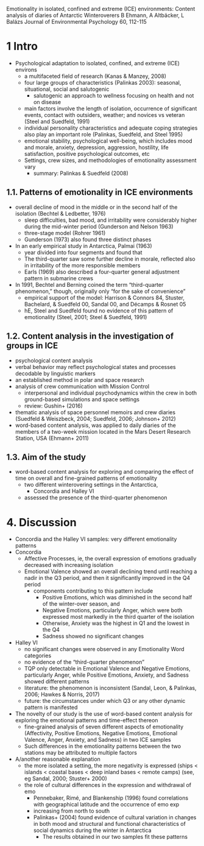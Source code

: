 Emotionality in isolated, confined and extreme (ICE) environments:
  Content analysis of diaries of Antarctic Winteroverers
B Ehmann, A Altbäcker, L Balázs
Journal of Environmental Psychology 60, 112-115

# 1 Intro

* Psychological adaptation to isolated, confined, and extreme (ICE) environs
  * a multifaceted field of research (Kanas & Manzey, 2008)
  * four large groups of characteristics (Palinkas 2003):
    seasonal, situational, social and salutogenic
    * salutogenic an approach to wellness focusing on health and not on disease
  * main factors involve the length of isolation, occurrence of significant
    events, contact with outsiders, weather; and novices vs veteran
    (Steel and Suedfeld, 1991)
  * individual personality characteristics and adequate coping strategies
    also play an important role (Palinkas, Suedfeld, and Steel 1995)
  * emotional stability, psychological well-being, which includes
    mood and morale, anxiety, depression, aggression, hostility,
    life satisfaction, positive psychological outcomes, etc
  * Settings, crew sizes, and methodologies of emotionality assessment vary
    * summary: Palinkas & Suedfeld (2008)

## 1.1. Patterns of emotionality in ICE environments

* overall decline of mood in the middle or in the second half of the isolation
  (Bechtel & Ledbetter, 1976)
  * sleep difficulties, bad mood, and irritability were considerably higher
    during the mid-winter period (Gunderson and Nelson 1963)
  * three-stage model (Rohrer 1961)
  * Gunderson (1973) also found three distinct phases
* In an early empirical study in Antarctica, Palmai (1963)
  * year divided into four segments and found that
  * The third-quarter saw some further decline in morale,
    reflected also in irritability of the more responsible members
  * Earls (1969) also described a four-quarter general adjustment pattern
    in submarine crews
* In 1991, Bechtel and Berning coined the term “third-quarter phenomenon,”
  though, originally only “for the sake of convenience”
  * empirical support of the model: Harrison & Connors 84,
    Stuster, Bachelard, & Suedfeld 00, Sandal 00, and Décamps & Rosnet 05
  * hE, Steel and Suedfeld found no evidence of this pattern of emotionality
    (Steel, 2001; Steel & Suedfeld, 1991)

## 1.2. Content analysis in the investigation of groups in ICE

* psychological content analysis
* verbal behavior may reflect psychological states and processes
  decodable by linguistic markers
* an established method in polar and space research
* analysis of crew communication with Mission Control
  * interpersonal and individual psychodynamics within the crew
    in both ground-based simulations and space settings
  * review: Gushin+ (2016)
* thematic analysis of space personnel memoirs and crew diaries
  (Suedfeld & Weiszbeck, 2004; Suedfeld, 2006; Johnson+ 2012)
* word-based content analysis, was applied to
  daily diaries of the members of a two-week mission located
  in the Mars Desert Research Station, USA (Ehmann+ 2011)

## 1.3. Aim of the study

* word-based content analysis for exploring and comparing the
  effect of time on overall and fine-grained patterns of emotionality
  * two different winterovering settings in the Antarctica,
    * Concordia and Halley VI
  * assessed the presence of the third-quarter phenomenon

# 4. Discussion

* Concordia and the Halley VI samples: very different emotionality patterns
* Concordia
  * Affective Processes, ie, the overall expression of emotions
    gradually decreased with increasing isolation
  * Emotional Valence showed an overall declining trend until reaching a nadir
    in the Q3 period, and then it significantly improved in the Q4 period
    * components contributing to this pattern include
      * Positive Emotions, which was diminished in the second half of the
        winter-over season, and
      * Negative Emotions, particularly Anger, which were
        both expressed most markedly in the third quarter of the isolation
      * Otherwise, Anxiety was the highest in Q1 and the lowest in the Q4
      * Sadness showed no significant changes
* Halley VI
  * no significant changes were observed in any Emotionality Word categories
  * no evidence of the “third-quarter phenomenon”
  * TQP only detectable in Emotional Valence and Negative Emotions,
    particularly Anger, while
    Positive Emotions, Anxiety, and Sadness showed different patterns
  * literature: the phenomenon is inconsistent
    (Sandal, Leon, & Palinkas, 2006; Hawkes & Norris, 2017)
  * future: the circumstances under which Q3 or any other dynamic pattern is
    manifested
* The novelty of our study is the use of word-based content analysis for
  exploring the emotional patterns and time-effect thereon
  * fine-grained analysis of seven different aspects of emotionality
    (Affectivity, Positive Emotions, Negative Emotions, Emotional Valence,
    Anger, Anxiety, and Sadness) in two ICE samples
  * Such differences in the emotionality patterns between the two stations
    may be attributed to multiple factors
* A/another reasonable explanation
  * the more isolated a setting, the more negativity is expressed 
    (ships < islands < coastal bases < deep inland bases < remote camps)
    (see, eg Sandal, 2000; Stuster+ 2000)
  * the role of cultural differences in the expression and withdrawal of emo
    * Pennebaker, Rimé, and Blankenship (1996) found
      correlations with geographical latitude and the occurrence of emo exp
    * increasing from north to south
    * Palinkas+ (2004) found evidence of cultural variation in changes in both
      mood and structural and functional characteristics of social dynamics
      during the winter in Antarctica
      * The results obtained in our two samples fit these patterns
